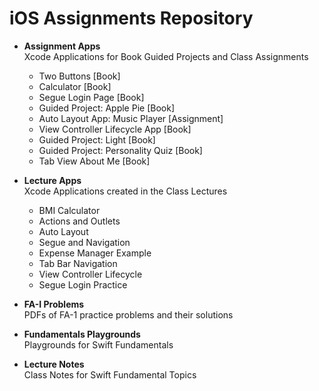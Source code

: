 # iOS Assignments Repository

- **Assignment Apps**  
    Xcode Applications for Book Guided Projects and Class Assignments

    - Two Buttons [Book]
    - Calculator [Book]
    - Segue Login Page [Book]
    - Guided Project: Apple Pie [Book]
    - Auto Layout App: Music Player [Assignment]
    - View Controller Lifecycle App [Book]
    - Guided Project: Light [Book]
    - Guided Project: Personality Quiz [Book]
    - Tab View About Me [Book]

- **Lecture Apps**  
    Xcode Applications created in the Class Lectures

    - BMI Calculator
    - Actions and Outlets
    - Auto Layout
    - Segue and Navigation
    - Expense Manager Example
    - Tab Bar Navigation
    - View Controller Lifecycle
    - Segue Login Practice

- **FA-I Problems**  
    PDFs of FA-1 practice problems and their solutions

- **Fundamentals Playgrounds**  
    Playgrounds for Swift Fundamentals

- **Lecture Notes**  
    Class Notes for Swift Fundamental Topics
